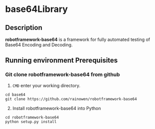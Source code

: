 # base64Library

## Description

**robotframework-base64** is a framework for fully automated testing of Base64 Encoding and Decoding.

## Running environment Prerequisites

### Git clone robotframework-base64 from github

1. `CMD` enter your working directory.

```
cd base64
git clone https://github.com/rainowen/robotframework-base64
```

2. Install robotframework-base64 into Python

```
cd robotframework-base64
python setup.py install
```

